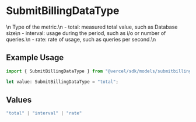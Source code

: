# SubmitBillingDataType

\n              Type of the metric.\n              - total: measured total value, such as Database size\n              - interval: usage during the period, such as i/o or number of queries.\n              - rate: rate of usage, such as queries per second.\n            

## Example Usage

```typescript
import { SubmitBillingDataType } from "@vercel/sdk/models/submitbillingdataop.js";

let value: SubmitBillingDataType = "total";
```

## Values

```typescript
"total" | "interval" | "rate"
```